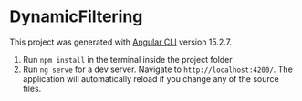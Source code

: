 # DynamicFiltering

This project was generated with [Angular CLI](https://github.com/angular/angular-cli) version 15.2.7.

1. Run `npm install` in the terminal inside the project folder
2. Run `ng serve` for a dev server. Navigate to `http://localhost:4200/`. The application will automatically reload if you change any of the source files.
